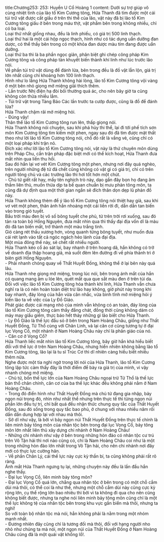 title:Chương253: 253: Huyền U Cổ Hoàng 1
content:
Dưới sự trợ giúp vô cùng nhiệt tình của lão tổ Kim Cương tông, Hứa Thanh đã tìm được một cái túi trữ vật được cất giấu ở trên thi thể của lão, vật này đã bị lão tổ Kim Cương tông giấu ở bên trong máu thịt, vật phẩm bên trong không nhiều, chỉ có ba loại.<br>Loại thứ nhất giống nhau, đều là linh phiếu, có giá trị 500 linh thạch.<br>Loại thứ hai là một cái hộp ngọc thạch, hình như có tác dụng uẩn dưỡng đan dược, có thể thấy bên trong có một khỏa đan dược màu tím đang được uẩn dưỡng.<br>Loại thứ ba thì là ba phần ngọc giản, phân biệt ghi chép công pháp Kim Cương tông và công pháp tàn khuyết biến thành khí linh như lúc trước lão nói.<br>Về phần túi trữ vật dùng để đánh lừa, bên trong đều là đồ vật lẫn lộn, giá trị lớn nhất cũng chỉ khoảng hơn 100 linh thạch.<br>Hình như lo lắng Hứa Thanh không hài lòng, lão tổ Kim Cương tông vội vàng ở một bên nhỏ giọng mở miệng giải thích thêm.<br>- Lần trước Nhị điện hạ đòi bồi thường quá ác, cho nên bây giờ ta cũng không còn thừa nhiều lắm.<br>- Túi trữ vật trong Tàng Bảo Các lần trước ta cướp được, cũng là đồ để đánh lừa?<br>Hứa Thanh chậm rãi mở miệng hỏi.<br>- Đúng vậy!<br>Thân thể lão tổ Kim Cương tông run lên, thấp giọng nói.<br>Hứa Thanh không nói chuyện, sau khi phá hủy thi thể, lại đi tới phế tích sơn môn Kim Cương tông tìm kiếm một phen, ngay sau đó đã tìm được mật thất theo như lời lão tổ Kim Cương tông nói, chỗ đó rất là vắng vẻ, cũng chỉ có một loại pháp khí trận nỏ.<br>Đích xác như lời lão tổ Kim Cương tông nói, vật này là thứ chuyên môn dùng trên Pháp Chu, cần trận pháp đặc biệt mới có thể kích hoạt, Hứa Thanh đưa mắt nhìn qua liền thu hồi.<br>Sau đó hắn lại vơ vét Kim Cương tông một phen, nhưng nơi đây quá nghèo, trên người những đệ tử đã chết cũng không có vật gì có giá trị, chỉ có trên người tông chủ và các trưởng lão thì hơi tốt hơn một chút.<br>- Chủ tử giết rất hay, mấy tên nghịch trò này, dạo gần đây bọn họ đang âm thầm liên thủ, muốn thừa dịp ta bế quan chuẩn bị mưu phản tông môn, ta cũng đã dự định qua một thời gian ngắn sẽ đích thân dọn dẹp lũ phản đồ này.<br>Hứa Thanh không thèm để ý lão tổ Kim Cương tông nói thiệt hay giả, sau khi vơ vét một phen, thân ảnh hắn nhoáng một cái liền rời đi, dần dần tan biến vào trong gió tuyết.<br>Bầu trời màu đen bị vô số bông tuyết che phủ, từ trên trời rơi xuống, sau đó tản ra toàn bộ Hồng Nguyên, đưa mắt nhìn qua thì thấy đại địa vốn dĩ là màu đỏ đã tan biến mất, trở thành một màu trắng tinh.<br>Gió càng rét thấu xương hơn, vòng quanh từng bông tuyết, như muốn đưa cái rét lạnh vào tất cả ngóc ngách hẻo lánh của đại địa.<br>Một mùa đông thế này, sẽ chết rất nhiều người.<br>Hứa Thanh kéo cổ áo sát lại, bay nhanh ở trên hoang dã, hắn không có trở về doanh địa thập hoang giả, mà suốt đêm lên đường đi về phía thành trì ở biên giới Hồng Nguyên.<br>- Phải nhanh chóng quay về Thất Huyết Đồng, không thể ở lại bên này quá lâu.<br>Hứa Thanh nhẹ giọng mở miệng, trong lúc nói, bên trong ánh mắt của hắn có quang mang âm u lóe lên, quét mắt qua que sắt màu đen ở trên túi da.<br>Đối với việc lão tổ Kim Cương tông hóa thành khí linh, Hứa Thanh vẫn chưa nghĩ ra là có nên hoàn toàn diệt trừ lão hay không, giờ phút này trong khi bay nhanh, đáy lòng của hắn vừa cân nhắc, vừa bình tĩnh mở miệng hỏi ý kiến lão ta về việc của Ly Đồ Giáo.<br>Phát giác được cái mạng nhỏ của mình vẫn không có an toàn, đáy lòng của lão tổ Kim Cương tông cảm thấy đắng chát, đồng thời cũng không dám có mảy may giấu giếm, thực báo hết thảy những gì lão biết cho Hứa Thanh.<br>- Ly Đồ Giáo là thế lực đầu sỏ ở bên trong Nam Hoàng Châu, giống như Thất Huyết Đồng, Tử Thổ cùng với Chân Linh, vả lại căn cơ cũng tương tự ở đại lục Vọng Cổ, một nhánh ở Nam Hoàng Châu này chỉ là phân giáo của nó.<br>- Căn cơ ở Vọng Cổ?<br>Hứa Thanh liếc mắt nhìn lão tổ Kim Cương tông, bây giờ hắn khá hiểu biết đối với thế lực ở trên Nam Hoàng Châu, nhưng hiển nhiên không bằng lão tổ Kim Cương tông, lão lại là tu sĩ Trúc Cơ thì dĩ nhiên càng hiểu biết nhiều thêm nữa.<br>Nghe được một tia nghi ngờ trong lời nói của Hứa Thanh, lão tổ Kim Cương tông lập tức cảm thấy đây là thời điểm để bày ra giá trị của mình, vì vậy nhanh chóng mở miệng.<br>- Chủ tử, bốn thế lực lớn của Nam Hoàng Châu ngoại trừ Tử Thổ là thế lực bản thổ chân chính, căn cơ của ba thế lực khác đều không phải nằm ở Nam Hoàng Châu.<br>- Trong đó điển hình như Thất Huyết Đồng mà chủ tử đang gia nhập, bảy ngọn núi trong đó, nhìn như nhất thể nhưng trên thực tế thì từng ngọn núi phần lớn đều tự trị, chỉ bất quá đều nhận thức chung quy tắc của Thất Huyết Đồng, sau đó sống trong quy tắc bao phủ, ở chung với nhau nhiều năm rồi dần dần dung hợp lại với nhau mà thôi.<br>- Sở dĩ như vậy, là bởi vì bảy ngọn núi Thất Huyết Đồng trên thực tế chính là liên minh bảy tông môn của nhân tộc bên trong đại lục Vọng Cổ, bảy tông môn lớn nhất liên thủ xây dựng chi nhánh ở Nam Hoàng Châu!<br>- Những chi nhánh như vậy ở bên trong những hòn đảo có nhân tộc cư trú trên Vô Tận hải thì nơi nào cũng có, chỉ là Nam Hoàng Châu coi như là một trong những hòn đảo lớn nhất trong Vô Tận hải, cho nên chi nhánh nơi đây mới có thực lực cường hãn.<br>- Về phần Chân Lý, cái thế lực này cực kỳ thần bí, ta cũng không phải rất rõ ràng.<br>Ánh mắt Hứa Thanh ngưng tụ lại, những chuyện này đều là lần đầu hắn nghe thấy.<br>- Đại lục Vọng Cổ, liên minh bảy tông môn?<br>- Đại lục Vọng Cổ quá lớn, chẳng qua nhân tộc ở bên trong có một chỗ cắm dùi mà thôi, có thể coi là như thế, nhưng một chỗ cắm dùi này cũng cực kỳ rộng lớn, cụ thể rộng lớn bao nhiêu thì bởi vì ta không đi qua cho nên cũng không biết được, nhưng ta nghe nói liên minh bảy tông môn cũng chỉ là một thế lực không tệ của nhân tộc bên trong khu vực gần biển mà thôi, nhưng ta nghĩ!<br>So với toàn bộ nhân tộc mà nói, hẳn không phải là nằm trong một nhóm mạnh nhất.<br>- Đương nhiên đây cũng chỉ là tương đối mà thôi, đối với hạng người nho nhỏ như chúng ta mà nói, một ngọn núi của Thất Huyết Đồng ở Nam Hoàng Châu cũng đã là một quái vật khổng lồ!.<br>